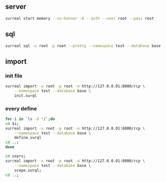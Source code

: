 
## server

``` bash
surreal start memory --no-banner -A --auth --user root --pass root
```

## sql

``` bash
surreal sql -u root -p root --pretty --namespace test --database base
```

## import

### init file
``` bash
surreal import -u root -p root -e http://127.0.0.01:8000/rcp \
    --namespace test --database base \
    init.surql
```

### every define
``` bash
for i in `ls -d */`;do
cd $i;
surreal import -u root -p root -e http://127.0.0.01:8000/rcp \
    --namespace test --database base \
    define.surql
cd ..;
done

cd users;
surreal import -u root -p root -e http://127.0.0.01:8000/rcp \
    --namespace test --database base \
    scope.surql;
cd ..;
```
